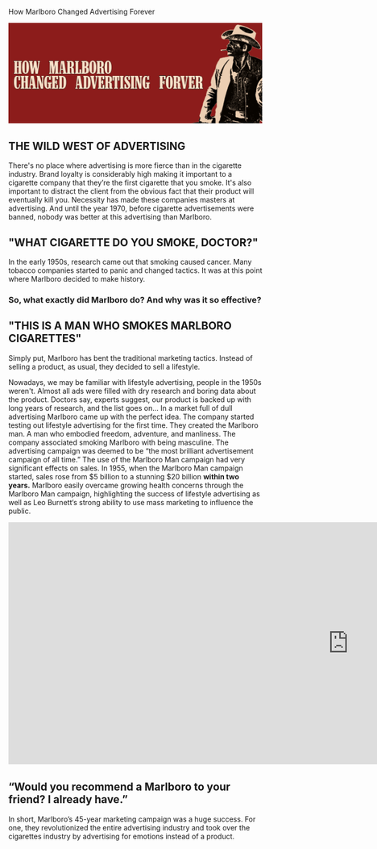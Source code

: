How Marlboro Changed Advertising Forever 

![Image](/docs/assets/banner.png)
## THE WILD WEST OF ADVERTISING

There's no place where advertising is more fierce than in the cigarette industry. Brand loyalty is considerably high making it important to a cigarette company that they’re the first cigarette that you smoke.
It's also important to distract the client from the obvious fact that their product will eventually kill you. Necessity has made these companies masters at advertising. And until the year 1970, before cigarette advertisements were banned, nobody was better at this advertising than Marlboro.

## "WHAT CIGARETTE DO YOU SMOKE, DOCTOR?"
In the early 1950s, research came out that smoking caused cancer. Many tobacco companies started to panic and changed tactics. It was at this point where Marlboro decided to make history.

### So, what exactly did Marlboro do? And why was it so effective?


## "THIS IS A MAN WHO SMOKES MARLBORO CIGARETTES"

Simply put, Marlboro has bent the traditional marketing tactics. Instead of selling a product, as usual, they decided to sell a lifestyle.

Nowadays, we may be familiar with lifestyle advertising, people in the 1950s weren't. Almost all ads were filled with dry research and boring data about the product. Doctors say, experts suggest, our product is backed up with long years of research, and the list goes on...
 In a market full of dull advertising Marlboro came up with the perfect idea. The company started testing out lifestyle advertising for the first time.
 They created the Marlboro man. A man who embodied freedom, adventure, and manliness. The company associated smoking Marlboro with being masculine. 
 The advertising campaign was deemed to be “the most brilliant advertisement campaign of all time.” 
 The use of the Marlboro Man campaign had very significant effects on sales. In 1955, when the Marlboro Man campaign started, sales rose from $5 billion to a stunning $20 billion **within two years.** Marlboro easily overcame growing health concerns through the Marlboro Man campaign, highlighting the success of lifestyle advertising as well as Leo Burnett‘s strong ability to use mass marketing to influence the public.

<iframe width="1350" height="480" src="https://www.youtube.com/embed/wibHcZ4FNbU" title="YouTube video player" frameborder="0" allow="accelerometer; autoplay; clipboard-write; encrypted-media; gyroscope; picture-in-picture" allowfullscreen></iframe>

## “Would you recommend a Marlboro to your friend? I already have.”

 In short, Marlboro’s 45-year marketing campaign was a huge success. For one, they revolutionized the entire advertising industry and took over the cigarettes industry by advertising for emotions instead of a product.

